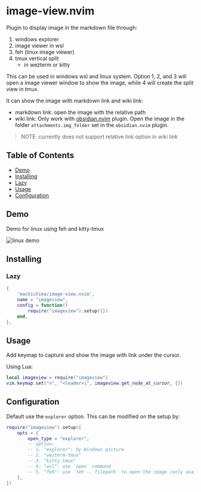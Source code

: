 # image-view.nvim

Plugin to display image in the markdown file through:

1. windows explorer
2. image viewer in wsl
3. feh (linux image viewer)
4. tmux vertical split
    - in wezterm or kitty

This can be used in windows wsl and linux system. Option 1, 2, and 3 will open a image viewer window to show the image, while 4 will create the split view in tmux.

It can show the image with markdown link and wiki link: 
- markdown link: open the image with the relative path
- wiki link: Only work with [obsidian.nvim](https://github.com/epwalsh/obsidian.nvim) plugin. Open the image in the folder `attachments.img_folder` set in the `obsidian.nvim` plugin.

> NOTE: currently does not support relative link option in wiki link


## Table of Contents

- [Demo](#demo)
- [Installing](#installing)
- [Lazy](#lazy)
- [Usage](#usage)
- [Configuration](#configuration)


## Demo

Demo for linux using feh and kitty-tmux

![linux demo](https://github.com/user-attachments/assets/ea00e16d-a241-486d-95fe-25a9bfbba4c2)


## Installing

### Lazy

```lua
{
    'machichima/image-view.nvim',
    name = "imageview",
    config = function()
        require("imageview").setup({})
    end,
},
```

## Usage

Add keymap to capture and show the image with link under the cursor.

Using Lua:

```lua
local imageview = require("imageview")
vim.keymap.set("n", "<leader>i", imageview.get_node_at_cursor, {})
```


## Configuration

Default use the `explorer` option. This can be modified on the setup by:

```lua
require("imageview").setup({
    opts = {
        open_type = "explorer",
        -- option:
        -- 1. "explorer": by Windows picture
        -- 2. "wezterm-tmux"
        -- 3. "kitty-tmux"
        -- 4. "wsl": use `open` command
        -- 5. "feh": use `feh -. filepath` to open the image (only available on linux)
    },
})
```
